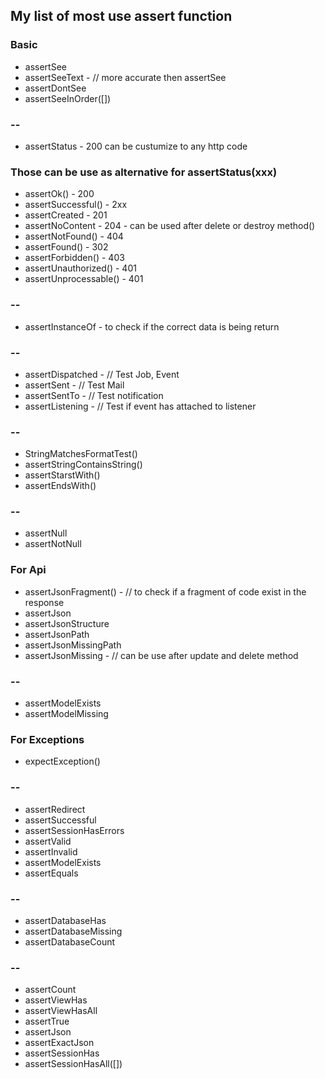 ## My list of most use assert function

### Basic

-   assertSee
-   assertSeeText - // more accurate then assertSee
-   assertDontSee
-   assertSeeInOrder([])

### --

-   assertStatus - 200 can be custumize to any http code

### Those can be use as alternative for assertStatus(xxx)

-   assertOk() - 200
-   assertSuccessful() - 2xx
-   assertCreated - 201
-   assertNoContent - 204 - can be used after delete or destroy method()
-   assertNotFound() - 404
-   assertFound() - 302
-   assertForbidden() - 403
-   assertUnauthorized() - 401
-   assertUnprocessable() - 401

### --

-   assertInstanceOf - to check if the correct data is being return

### --

-   assertDispatched - // Test Job, Event
-   assertSent - // Test Mail
-   assertSentTo - // Test notification
-   assertListening - // Test if event has attached to listener

### --

-   StringMatchesFormatTest()
-   assertStringContainsString()
-   assertStarstWith()
-   assertEndsWith()

### --

-   assertNull
-   assertNotNull

### For Api

-   assertJsonFragment() - // to check if a fragment of code exist in the response
-   assertJson
-   assertJsonStructure
-   assertJsonPath
-   assertJsonMissingPath
-   assertJsonMissing - // can be use after update and delete method

### --

-   assertModelExists
-   assertModelMissing

### For Exceptions

-   expectException()

### --

-   assertRedirect
-   assertSuccessful
-   assertSessionHasErrors
-   assertValid
-   assertInvalid
-   assertModelExists
-   assertEquals

### --

-   assertDatabaseHas
-   assertDatabaseMissing
-   assertDatabaseCount

### --

-   assertCount
-   assertViewHas
-   assertViewHasAll
-   assertTrue
-   assertJson
-   assertExactJson
-   assertSessionHas
-   assertSessionHasAll([])
